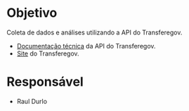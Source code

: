 
# Objetivo 

Coleta de dados e análises utilizando a API do Transferegov.

- [Documentação técnica](https://docs.api.transferegov.gestao.gov.br/transferenciasespeciais/#/) da API do Transferegov.
- [Site](https://especiais.transferegov.sistema.gov.br/transferencia-especial/programa/detalhe/23/dados-basicos) do Transferegov.

# Responsável 

- Raul Durlo

